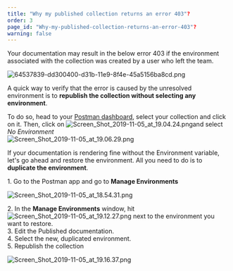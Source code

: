 ```yaml
---
title: "Why my published collection returns an error 403"?
order: 3
page_id: "Why-my-published-collection-returns-an-error-403"?
warning: false
---
```


Your documentation may result in the below error 403 if the environment associated with the collection was created by a user who left the team.

![64537839-dd300400-d31b-11e9-8f4e-45a5156ba8cd.png](https://support.getpostman.com/hc/article_attachments/360049806254/64537839-dd300400-d31b-11e9-8f4e-45a5156ba8cd.png)

A quick way to verify that the error is caused by the unresolved environment is to **republish the collection without selecting any environment**.

To do so, head to your [Postman dashboard](http://app.getpostman.com/), select your collection and click on it. Then, click on ![Screen_Shot_2019-11-05_at_19.04.24.png](https://support.getpostman.com/hc/article_attachments/360050692893/Screen_Shot_2019-11-05_at_19.04.24.png)and select  _No Environment_  
![Screen_Shot_2019-11-05_at_19.06.29.png](https://support.getpostman.com/hc/article_attachments/360049809914/Screen_Shot_2019-11-05_at_19.06.29.png)

If your documentation is rendering fine without the Environment variable, let's go ahead and restore the environment. All you need to do is to **duplicate the environment**.

1\. Go to the Postman app and go to **Manage Environments**

![Screen_Shot_2019-11-05_at_18.54.31.png](https://support.getpostman.com/hc/article_attachments/360049808134/Screen_Shot_2019-11-05_at_18.54.31.png)

2\. In the **Manage Environments** window, hit ![Screen_Shot_2019-11-05_at_19.12.27.png](https://support.getpostman.com/hc/article_attachments/360050694313/Screen_Shot_2019-11-05_at_19.12.27.png) next to the environment you want to restore.  
3\. Edit the Published documentation.  
4\. Select the new, duplicated environment.  
5\. Republish the collection  

![Screen_Shot_2019-11-05_at_19.16.37.png](https://support.getpostman.com/hc/article_attachments/360050694713/Screen_Shot_2019-11-05_at_19.16.37.png)
